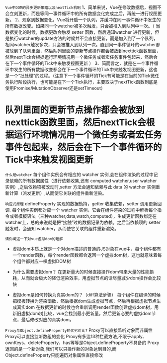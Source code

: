 `Vue中DOM的异步更新策略以及nextTick机制`
1、简单来说，Vue在修改数据后，视图不会立刻更新，而是等同一事件循环中的所有数据变化完成之后，再统一进行视图更新。
2、观察到数据变化，Vue将开启一个队列，并缓冲在同一事件循环中发生的所有数据改变。如果同一个watcher被多次触发，只会被推入到队列中一次。（
    当数据变化的时候，数据更改会触发 setter 函数，然后通知watcher 进行更新，但是执行watcher的update方法的时候并不会直接更新，而是加入到了一个队列，相同watcher触发多次，只会被推入到队列一次。直到同一事件循环的watcher都被放到了队列里面，然后队列里面的更新节点操作都会被放到nexttick函数里面，然后nextTick会根据运行环境情况用一个微任务或者宏任务事件包起来，然后会在下一个事件循环的Tick中来触发视图更新
）
3、简而言之，就是在一个事件循环中发生的所有数据改变都会在下一个事件循环的Tick中来触发视图更新，这也是一个“批处理”的过程。（注意下一个事件循环的Tick有可能是在当前的Tick微任务执行阶段执行，也可能是在下一个Tick执行，主要取决于nextTick函数到底是使用Promise/MutationObserver还是setTimeout）
# 队列里面的更新节点操作都会被放到nexttick函数里面，然后nextTick会根据运行环境情况用一个微任务或者宏任务事件包起来，然后会在下一个事件循环的Tick中来触发视图更新


`什么是watcher`
每个组件实例会有相应的 watcher 实例,会在组件渲染的过程中记录依赖的所有数据属性（进行依赖收集,还有 computed watcher,user watcher 实例）,之后依赖项被改动时,setter 方法会通知依赖与此 data 的 watcher 实例重新计算（派发更新）,从而使它关联的组件重新渲染。


`响应式原理`
defineProperty 实现的数据劫持，getter 收集依赖，setter 调用更新回调.
每个组件实例都对应一个 watcher 实例，它会在组件渲染的过程中解析每个指令或者模板语法（三种watcher,data,watch,computed），生成更新函数绑定在watcher上，总的来说就是把“接触”过的数据记录为依赖。之后当依赖项的 setter 触发时，会通知 watcher，从而使它关联的组件重新渲染。


`请你阐述一下对vue虚拟dom的理解`
- 虚拟dom本质上就是一个对dom描述的普通的JS对象在vue中，每个组件都有一个render函数，每个render函数都会返回一个虚拟dom树，这也就意味着每个组件都对应一棵虚拟DOM树

- 为什么需要虚拟dom？
在更新量大的时候直接操作dom带来大量的性能损耗，从而就会极大的降低渲染效率，用虚拟节点的话尽量减少dom操作会比较快

- 虚拟dom是如何转换为真实dom的？（diff算法步骤）
每个组件在编译的时候把模板转换为渲染函数，然后根据dom生成虚拟节点，然后再根据虚拟节点生成真实dom
在数据更新的时候也会重新调用render函数创建虚拟dom树，用新旧虚拟dom树比较，vue会找到最小更新量，然后更新必要的虚拟dom节点，最后修改对应的真实dom。



`Proxy与Object.defineProperty的优劣对比?`
Proxy可以直接监听对象而非属性
Proxy可以直接监听数组的变化
Proxy有多达13种拦截方法,不限于apply、ownKeys、deleteProperty、has等等是Object.defineProperty不具备的
Proxy返回的是一个新对象,我们可以只操作新的对象达到目的,而Object.defineProperty只能遍历对象属性直接修改